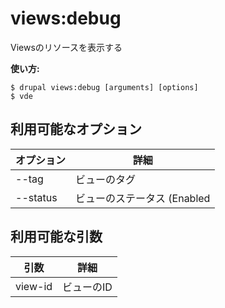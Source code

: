 # views:debug
Viewsのリソースを表示する

**使い方:**
```
$ drupal views:debug [arguments] [options]
$ vde  
```

## 利用可能なオプション
オプション | 詳細
-------|-------------
--tag | ビューのタグ
--status | ビューのステータス (Enabled|Disabled)

## 利用可能な引数
引数 | 詳細
---------|-------------
view-id | ビューのID
